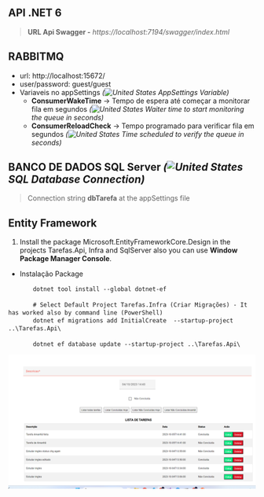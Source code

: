 ## API .NET 6
> **URL Api Swagger -** *https://localhost:7194/swagger/index.html*

## RABBITMQ
- url: http://localhost:15672/
- user/password: guest/guest
- Variaveis no appSettings *(![United States](https://raw.githubusercontent.com/stevenrskelton/flag-icon/master/png/16/country-4x3/us.png "United States") AppSettings Variable)*
     - **ConsumerWakeTime** -> Tempo de espera até começar a monitorar fila em segundos *(![United States](https://raw.githubusercontent.com/stevenrskelton/flag-icon/master/png/16/country-4x3/us.png "United States") Waiter time to start monitoring the queue in seconds)*
     - **ConsumerReloadCheck** -> Tempo programado para verificar fila em segundos *(![United States](https://raw.githubusercontent.com/stevenrskelton/flag-icon/master/png/16/country-4x3/us.png "United States") Time scheduled to verify the queue in seconds)*

## BANCO DE DADOS SQL Server *(![United States](https://raw.githubusercontent.com/stevenrskelton/flag-icon/master/png/16/country-4x3/us.png "United States") SQL Database Connection)*
> Connection string **dbTarefa** at the appSettings file

## Entity Framework
1. Install the package Microsoft.EntityFrameworkCore.Design in the projects Tarefas.Api, Infra and SqlServer also
you can use **Window Package Manager Console**.

* Instalação Package

```
       dotnet tool install --global dotnet-ef
     
       # Select Default Project Tarefas.Infra (Criar Migrações) - It has worked also by command line (PowerShell)
       dotnet ef migrations add InitialCreate  --startup-project ..\Tarefas.Api\

       dotnet ef database update --startup-project ..\Tarefas.Api\
```
![UserSeach](https://github.com/tiagorockman/ProjetoTarefas.API.NET6.RabbitMq.EntityF/blob/main/arquivosExtras/tela.png)
